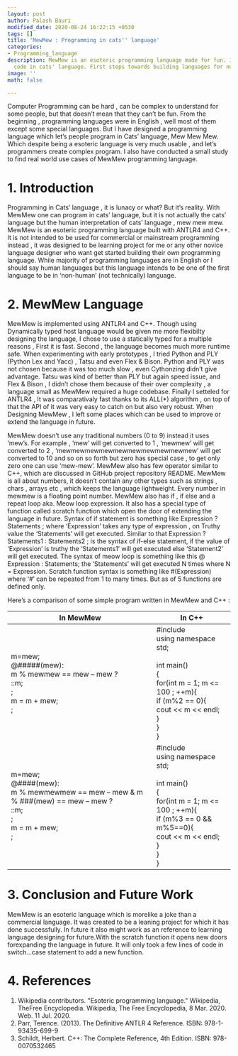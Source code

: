 ```yaml
---
layout: post
author: Palash Bauri
modified_date: 2020-08-24 16:22:15 +0530
tags: []
title: 'MewMew : Programming in cats'' language'
categories:
- Programming_language
description: MewMew is an esoteric programming language made for fun. It let's you
  code in cats' language. First steps towards building languages for non-human languages.
image: ''
math: false

---
```

Computer Programming can be hard , can be complex to understand for some people, but that doesn’t mean that they can’t be fun. From the beginning , programming languages were in English , well most of them except some special languages. But I have designed a programming language which let’s people program in Cats’ language, Mew Mew Mew. Which despite being a esoteric language is very much usable , and let’s programmers create complex program. I
also have conducted a small study to find real world use cases of MewMew programming language.

# 1. Introduction

Programming in Cats’ language , it is lunacy or what? But it’s reality. With MewMew one can program in cats’ language, but it is not actually the cats’ language but the human interpretation of cats’ language , mew mew mew.
MewMew is an esoteric programming language built with ANTLR4 and C++. It is not intended to be used for commercial or mainstream programming instead , it was designed to be learning project for me or any other novice language designer who want get started building their own programming language.
While majority of programming languages are in English or I should say human languages but this language intends to be one of the first language to be in ‘non-human’ (not technically) language.

# 2. MewMew Language

MewMew is implemented using ANTLR4 and C++. Though using Dynamically typed host language would be given me more flexibilty designing the language, I chose to use a statically typed for a multiple reasons , First it is fast. Second , the language becomes much more runtime safe. When experimenting with early prototypes , I tried Python and PLY (Python Lex and Yacc) , Tatsu and even Flex & Bison. Python and PLY was not chosen because it was too much slow , even Cythonzing didn’t give advantage. Tatsu was kind of better than PLY but again speed issue, and Flex & Bison , I didn’t chose them because of their over complexity , a language small as MewMew required a huge codebase. Finally I setteled for ANTLR4 , It was comparativaly fast thanks to its ALL(*) algorithm , on top of that the API of it was very easy to catch on but also very robust.
When Designing MewMew , I left some places which can be used to improve or extend the language in future.

MewMew doesn’t use any traditional numbers (0 to 9) instead it uses ‘mew’s. For example , ‘mew’ will get converted to 1 , ‘mewmew’ will get converted to 2  , ‘mewmewmewmewmewmewmewmewmewmew’ will get converted to 10 and so on so forth but zero has special case , to get only zero one can use ‘mew-mew’.
MewMew also has few operator similar to C++, which are discussed in GitHub project repository README. MewMew is all about numbers, it doesn’t contain any other types such as strings , chars , arrays etc , which keeps the language lightweight. Every number in mewmew is a floating point number.
MewMew also has if , if else and a repeat loop aka. Meow loop expression. It also has a special type of function called scratch function which open the door of extending the language in future. Syntax of if statement is something like Expression ? Statements ; where ‘Expression’ takes any type of expression , on Truthy value the ‘Statements’ will get executed. Similar to that Expression ? Statements1 : Statements2 ; is the syntax of if-else statement, if the value of ‘Expression’ is truthy the ‘Statements1’ will get executed else ‘Statement2’ will get executed. The syntax of meow loop is something like this @ Expression : Statements; the ‘Statements’ will get executed N times where N = Expression. Scratch function syntax is something like #(Expression) where ‘#’ can be repeated from 1 to many times. But as of 5 functions are defined only.

Here’s a comparison of some simple program written in MewMew and C++ :

| In MewMew | In C++ |
| --- | --- |
| m=mew;<br>@#####(mew):<br>m % mewmew == mew – mew ?<br>::m;<br>;<br>m = m + mew;<br>;<br> | #include <iostream><br>using namespace std;<br><br>int main()<br>{<br>for(int m = 1; m <= 100 ; ++m){<br>if (m%2 == 0){<br>cout << m << endl;<br>}<br>}<br>}<br> |
| m=mew;<br>@####(mew):<br>m % mewmewmew == mew – mew & m % ###(mew) == mew – mew ? <br>::m;<br>;<br>m = m + mew;<br>;<br> | #include <iostream><br>using namespace std;<br><br>int main()<br>{<br>for(int m = 1; m <= 100 ; ++m){<br>if (m%3 == 0 && m%5==0){<br>cout << m << endl;<br>}<br>}<br>}<br> |

# 3. Conclusion and Future Work

MewMew is an esoteric language which is morelike a joke than a commercial language. It was created to be a leaning project for which it has done successfully. In future it also might work as an reference to learning language designing for future.With the scratch function it opens new doors forexpanding the language in future. It will only took a few lines of code in switch...case statement to add a new function.

# 4. References

1. Wikipedia contributors. "Esoteric programming language." Wikipedia, TheFree Encyclopedia. Wikipedia, The Free Encyclopedia, 8 Mar. 2020. Web. 11 Jul. 2020.
2. Parr, Terence. (2013). The Definitive ANTLR 4 Reference. ISBN: 978-1-93435-699-9
3. Schildt, Herbert. C++: The Complete Reference, 4th Edition. ISBN: 978-0070532465